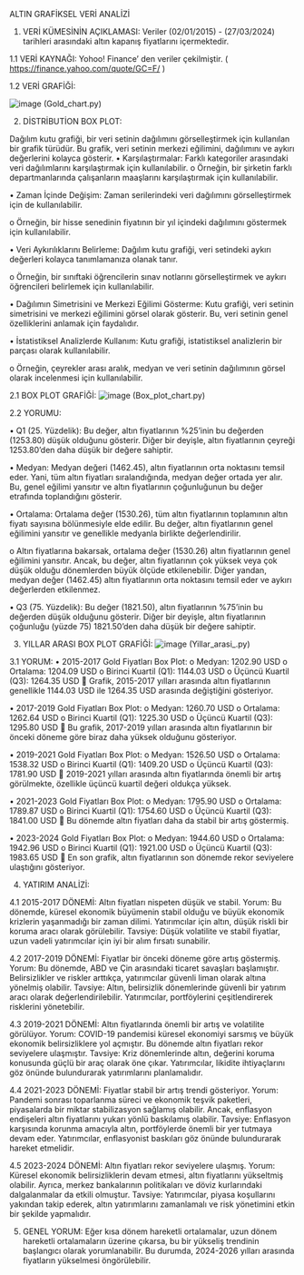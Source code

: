 ALTIN GRAFİKSEL VERİ ANALİZİ
 
1.	VERİ KÜMESİNİN AÇIKLAMASI:
Veriler (02/01/2015) - (27/03/2024) tarihleri arasındaki altın kapanış fiyatlarını içermektedir.

1.1 VERİ KAYNAĞI:
Yohoo! Finance’ den veriler çekilmiştir. ( https://finance.yahoo.com/quote/GC=F/ )
 
1.2 VERİ GRAFİĞİ:

 ![image](https://github.com/user-attachments/assets/c01651fe-7252-4d7c-807d-a6831227c37e)
(Gold_chart.py)

2.	DİSTRİBUTİON BOX PLOT:

Dağılım kutu grafiği, bir veri setinin dağılımını görselleştirmek için kullanılan bir grafik türüdür. Bu grafik, veri setinin merkezi eğilimini, dağılımını ve aykırı değerlerini kolayca gösterir.
•	Karşılaştırmalar: Farklı kategoriler arasındaki veri dağılımlarını karşılaştırmak için kullanılabilir. 
o	Örneğin, bir şirketin farklı departmanlarında çalışanların maaşlarını karşılaştırmak için kullanılabilir. 


•	Zaman İçinde Değişim: Zaman serilerindeki veri dağılımını görselleştirmek için de kullanılabilir. 

o	Örneğin, bir hisse senedinin fiyatının bir yıl içindeki dağılımını göstermek için kullanılabilir.

 
•	Veri Aykırılıklarını Belirleme: Dağılım kutu grafiği, veri setindeki aykırı değerleri kolayca tanımlamanıza olanak tanır. 

o	Örneğin, bir sınıftaki öğrencilerin sınav notlarını görselleştirmek ve aykırı öğrencileri belirlemek için kullanılabilir. 


•	Dağılımın Simetrisini ve Merkezi Eğilimi Gösterme: Kutu grafiği, veri setinin simetrisini ve merkezi eğilimini görsel olarak gösterir. Bu, veri setinin genel özelliklerini anlamak için faydalıdır. 


•	İstatistiksel Analizlerde Kullanım: Kutu grafiği, istatistiksel analizlerin bir parçası olarak kullanılabilir. 

o	Örneğin, çeyrekler arası aralık, medyan ve veri setinin dağılımının görsel olarak incelenmesi için kullanılabilir.





2.1	BOX PLOT GRAFİĞİ:
![image](https://github.com/user-attachments/assets/ebf4aabb-7540-4981-85d3-e8cdac81a92c)
(Box_plot_chart.py)

2.2	YORUMU:

•	Q1 (25. Yüzdelik): Bu değer, altın fiyatlarının %25’inin bu değerden (1253.80) düşük olduğunu gösterir. Diğer bir deyişle, altın fiyatlarının çeyreği 1253.80’den daha düşük bir değere sahiptir. 

•	Medyan: Medyan değeri (1462.45), altın fiyatlarının orta noktasını temsil eder. Yani, tüm altın fiyatları sıralandığında, medyan değer ortada yer alır. Bu, genel eğilimi yansıtır ve altın fiyatlarının çoğunluğunun bu değer etrafında toplandığını gösterir. 


•	Ortalama: Ortalama değer (1530.26), tüm altın fiyatlarının toplamının altın fiyatı sayısına bölünmesiyle elde edilir. Bu değer, altın fiyatlarının genel eğilimini yansıtır ve genellikle medyanla birlikte değerlendirilir. 

o	Altın fiyatlarına bakarsak, ortalama değer (1530.26) altın fiyatlarının genel eğilimini yansıtır. Ancak, bu değer, altın fiyatlarının çok yüksek veya çok düşük olduğu dönemlerden büyük ölçüde etkilenebilir. Diğer yandan, medyan değer (1462.45) altın fiyatlarının orta noktasını temsil eder ve aykırı değerlerden etkilenmez.

•	Q3 (75. Yüzdelik): Bu değer (1821.50), altın fiyatlarının %75’inin bu değerden düşük olduğunu gösterir. Diğer bir deyişle, altın fiyatlarının çoğunluğu (yüzde 75) 1821.50’den daha düşük bir değere sahiptir. 

3.	YILLAR ARASI BOX PLOT GRAFİĞİ:
 ![image](https://github.com/user-attachments/assets/8b16c402-edd6-4fac-9fd8-efbaa4394110)
(Yillar_arasi_.py)

3.1	YORUM:
•	2015-2017 Gold Fiyatları Box Plot: 
o	Medyan: 1202.90 USD 
o	Ortalama: 1204.09 USD 
o	Birinci Kuartil (Q1): 1144.03 USD 
o	Üçüncü Kuartil (Q3): 1264.35 USD 
	Grafik, 2015-2017 yılları arasında altın fiyatlarının genellikle 1144.03 USD ile 1264.35 USD arasında değiştiğini gösteriyor. 

•	2017-2019 Gold Fiyatları Box Plot: 
o	Medyan: 1260.70 USD 
o	Ortalama: 1262.64 USD 
o	Birinci Kuartil (Q1): 1225.30 USD 
o	Üçüncü Kuartil (Q3): 1295.80 USD 
	Bu grafik, 2017-2019 yılları arasında altın fiyatlarının bir önceki döneme göre biraz daha yüksek olduğunu gösteriyor. 



•	2019-2021 Gold Fiyatları Box Plot: 
o	Medyan: 1526.50 USD 
o	Ortalama: 1538.32 USD 
o	Birinci Kuartil (Q1): 1409.20 USD 
o	Üçüncü Kuartil (Q3): 1781.90 USD 
	2019-2021 yılları arasında altın fiyatlarında önemli bir artış görülmekte, özellikle üçüncü kuartil değeri oldukça yüksek. 

•	2021-2023 Gold Fiyatları Box Plot: 
o	Medyan: 1795.90 USD 
o	Ortalama: 1789.87 USD 
o	Birinci Kuartil (Q1): 1754.60 USD 
o	Üçüncü Kuartil (Q3): 1841.00 USD 
	Bu dönemde altın fiyatları daha da stabil bir artış göstermiş. 

•	2023-2024 Gold Fiyatları Box Plot: 
o	Medyan: 1944.60 USD 
o	Ortalama: 1942.96 USD 
o	Birinci Kuartil (Q1): 1921.00 USD 
o	Üçüncü Kuartil (Q3): 1983.65 USD 
	En son grafik, altın fiyatlarının son dönemde rekor seviyelere ulaştığını gösteriyor.

4.	YATIRIM ANALİZİ:

4.1    2015-2017 DÖNEMİ: 
Altın fiyatları nispeten düşük ve stabil. Yorum: Bu dönemde, küresel ekonomik büyümenin stabil olduğu ve büyük ekonomik krizlerin yaşanmadığı bir zaman dilimi. Yatırımcılar için altın, düşük riskli bir koruma aracı olarak görülebilir. Tavsiye: Düşük volatilite ve stabil fiyatlar, uzun vadeli yatırımcılar için iyi bir alım fırsatı sunabilir.
 
4.2    2017-2019 DÖNEMİ: 
Fiyatlar bir önceki döneme göre artış göstermiş. Yorum: Bu dönemde, ABD ve Çin arasındaki ticaret savaşları başlamıştır. Belirsizlikler ve riskler arttıkça, yatırımcılar güvenli liman olarak altına yönelmiş olabilir. Tavsiye: Altın, belirsizlik dönemlerinde güvenli bir yatırım aracı olarak değerlendirilebilir. Yatırımcılar, portföylerini çeşitlendirerek risklerini yönetebilir. 
 
4.3    2019-2021 DÖNEMİ: 
Altın fiyatlarında önemli bir artış ve volatilite görülüyor. Yorum: COVID-19 pandemisi küresel ekonomiyi sarsmış ve büyük ekonomik belirsizliklere yol açmıştır. Bu dönemde altın fiyatları rekor seviyelere ulaşmıştır. Tavsiye: Kriz dönemlerinde altın, değerini koruma konusunda güçlü bir araç olarak öne çıkar. Yatırımcılar, likidite ihtiyaçlarını göz önünde bulundurarak yatırımlarını planlamalıdır. 
 
4.4	2021-2023 DÖNEMİ: 
Fiyatlar stabil bir artış trendi gösteriyor. Yorum: Pandemi sonrası toparlanma süreci ve ekonomik teşvik paketleri, piyasalarda bir miktar stabilizasyon sağlamış olabilir. Ancak, enflasyon endişeleri altın fiyatlarını yukarı yönlü baskılamış olabilir. Tavsiye: Enflasyon karşısında korunma amacıyla altın, portföylerde önemli bir yer tutmaya devam eder. Yatırımcılar, enflasyonist baskıları göz önünde bulundurarak hareket etmelidir.
 
4.5    2023-2024 DÖNEMİ: 
Altın fiyatları rekor seviyelere ulaşmış. Yorum: Küresel ekonomik belirsizliklerin devam etmesi, altın fiyatlarını yükseltmiş olabilir. Ayrıca, merkez bankalarının politikaları ve döviz kurlarındaki dalgalanmalar da etkili olmuştur. Tavsiye: Yatırımcılar, piyasa koşullarını yakından takip ederek, altın yatırımlarını zamanlamalı ve risk yönetimini etkin bir şekilde yapmalıdır.


5.	GENEL YORUM:
Eğer kısa dönem hareketli ortalamalar, uzun dönem hareketli ortalamaların üzerine çıkarsa, bu bir yükseliş trendinin başlangıcı olarak yorumlanabilir. Bu durumda, 2024-2026 yılları arasında fiyatların yükselmesi öngörülebilir.
